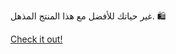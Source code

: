 غير حياتك للأفضل مع هذا المنتج المذهل. 🛍️

[Check it out!](https://www.facebook.com/share/17TW2PL6Tj/)